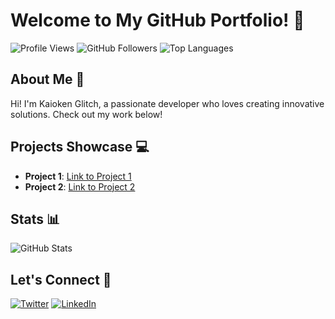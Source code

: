 # Welcome to My GitHub Portfolio! 🚀

![Profile Views](https://komarev.com/ghpvc/?username=kaioken-glitch&color=blue)
![GitHub Followers](https://img.shields.io/github/followers/kaioken-glitch?style=social)
![Top Languages](https://github-readme-stats.vercel.app/api/top-langs/?username=kaioken-glitch&layout=compact)

## About Me 🌟
Hi! I'm Kaioken Glitch, a passionate developer who loves creating innovative solutions. Check out my work below!

## Projects Showcase 💻
- **Project 1**: [Link to Project 1](#)
- **Project 2**: [Link to Project 2](#)

## Stats 📊
![GitHub Stats](https://github-readme-stats.vercel.app/api?username=kaioken-glitch&show_icons=true&theme=radical)

## Let's Connect 🔗
[![Twitter](https://img.shields.io/twitter/follow/your_twitter_handle?style=social)](https://twitter.com/your_twitter_handle)
[![LinkedIn](https://img.shields.io/badge/LinkedIn-Connect-blue)](https://linkedin.com/in/your_linkedin_profile)